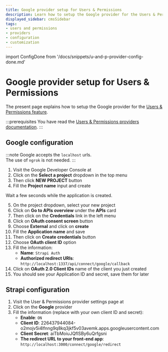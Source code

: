 ```yaml
---
title: Google provider setup for Users & Permissions
description: Learn how to setup the Google provider for the Users & Permissions feature.
displayed_sidebar: cmsSidebar
tags:
- users and permissions
- providers
- configuration
- customization
---
```


import ConfigDone from '/docs/snippets/u-and-p-provider-config-done.md'

# Google provider setup for Users & Permissions

The present page explains how to setup the Google provider for the [Users & Permissions feature](/cms/features/users-permissions).

:::prerequisites
You have read the [Users & Permissions providers documentation](/cms/configurations/users-and-permissions-providers).
:::

## Google configuration

:::note
Google accepts the `localhost` urls. <br/>
The use of `ngrok` is not needed.
:::

1. Visit the Google Developer Console at <ExternalLink to="https://console.developers.google.com/" text="https://console.developers.google.com/"/>
2. Click on the **Select a project** dropdown in the top menu
3. Then click **NEW PROJECT** button
4. Fill the **Project name** input and create

Wait a few seconds while the application is created.

5. On the project dropdown, select your new project
6. Click on **Go to APIs overview** under the **APIs** card
7. Then click on the **Credentials** link in the left menu
8. Click on **OAuth consent screen** button
9. Choose **External** and click on **create**
10. Fill the **Application name** and save
11. Then click on **Create credentials** button
12. Choose **OAuth client ID** option
13. Fill the information:
    - **Name**: `Strapi Auth`
    - **Authorized redirect URIs**: `http://localhost:1337/api/connect/google/callback`
14. Click on **OAuth 2.0 Client IDs** name of the client you just created
15. You should see your Application ID and secret, save them for later

## Strapi configuration

1. Visit the User & Permissions provider settings page at <ExternalLink to="http://localhost:1337/admin/settings/users-permissions/providers" text="http://localhost:1337/admin/settings/users-permissions/providers"/>
2. Click on the **Google** provider
3. Fill the information (replace with your own client ID and secret):
   - **Enable**: `ON`
   - **Client ID**: 226437944084-o2mojv5i4lfnng9q8kq3jkf5v03avemk.apps.googleusercontent.com
   - **Client Secret**: aiTbMoiuJQflSBy6uQrfgsni
   - **The redirect URL to your front-end app**: `http://localhost:3000/connect/google/redirect`

<ConfigDone />

